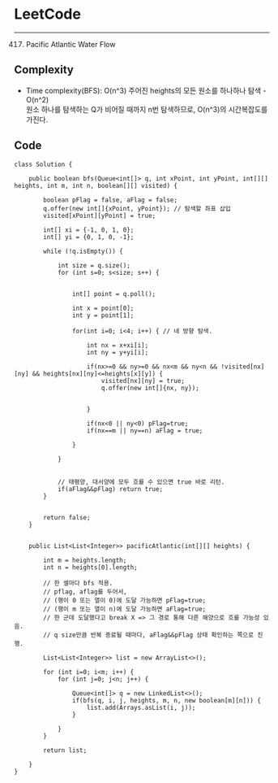 [//]: # (# Intuition)
<!-- Describe your first thoughts on how to solve this problem. -->


# LeetCode
___
417. Pacific Atlantic Water Flow

[//]: # (## Approach)

[//]: # (<!-- Describe your approach to solving the problem. -->)


## Complexity


- Time complexity(BFS): O(n^3)
  주어진 heights의 모든 원소를 하나하나 탐색 - O(n^2)  
  원소 하나를 탐색하는 Q가 비어질 때까지 n번 탐색하므로, O(n^3)의 시간복잡도를 가진다.

[//]: # (<!-- Add your time complexity here, e.g. $$O&#40;n&#41;$$ -->)

[//]: # ()
[//]: # ([//]: # &#40;- Space complexity:&#41;)
[//]: # (<!-- Add your space complexity here, e.g. $$O&#40;n&#41;$$ -->)

## Code
```
class Solution {

    public boolean bfs(Queue<int[]> q, int xPoint, int yPoint, int[][] heights, int m, int n, boolean[][] visited) {

        boolean pFlag = false, aFlag = false;
        q.offer(new int[]{xPoint, yPoint}); // 탐색할 좌표 삽입
        visited[xPoint][yPoint] = true;

        int[] xi = {-1, 0, 1, 0};
        int[] yi = {0, 1, 0, -1};

        while (!q.isEmpty()) {
            
            int size = q.size();
            for (int s=0; s<size; s++) {


                int[] point = q.poll();
                
                int x = point[0];
                int y = point[1];

                for(int i=0; i<4; i++) { // 네 방향 탐색.

                    int nx = x+xi[i];
                    int ny = y+yi[i];

                    if(nx>=0 && ny>=0 && nx<m && ny<n && !visited[nx][ny] && heights[nx][ny]<=heights[x][y]) {
                        visited[nx][ny] = true;
                        q.offer(new int[]{nx, ny});

                        
                    }

                    if(nx<0 || ny<0) pFlag=true;
                    if(nx==m || ny==n) aFlag = true;

                }
                
            }


            // 태평양, 대서양에 모두 흐를 수 있으면 true 바로 리턴.
            if(aFlag&&pFlag) return true;
        }

        
        return false;
    }


    public List<List<Integer>> pacificAtlantic(int[][] heights) {
        
        int m = heights.length;
        int n = heights[0].length;

        // 한 셀마다 bfs 적용.
        // pflag, aflag를 두어서,
        // (행이 0 또는 열이 0)에 도달 가능하면 pFlag=true;
        // (행이 m 또는 열이 n)에 도달 가능하면 aFlag=true;
        // 한 군데 도달했다고 break X => 그 경로 통해 다른 해양으로 흐를 가능성 있음.
        // q size만큼 반복 종료될 때마다, aFlag&&pFlag 상태 확인하는 쪽으로 진행.
        
        List<List<Integer>> list = new ArrayList<>();
        
        for (int i=0; i<m; i++) {
            for (int j=0; j<n; j++) {

                Queue<int[]> q = new LinkedList<>();
                if(bfs(q, i, j, heights, m, n, new boolean[m][n])) {
                    list.add(Arrays.asList(i, j));
                }

            }
        }

        return list;

    }
}
```